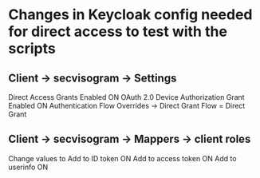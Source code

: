 
# Changes in Keycloak config needed for direct access to test with the scripts

## Client -> secvisogram -> Settings

Direct Access Grants Enabled  ON
OAuth 2.0 Device Authorization Grant Enabled ON
Authentication Flow Overrides -> Direct Grant Flow = Direct Grant

## Client -> secvisogram -> Mappers -> client roles

Change values to
Add to ID token			ON
Add to access token		ON
Add to userinfo			ON
